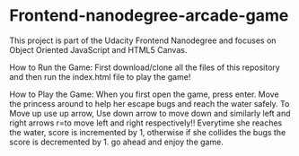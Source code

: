 Frontend-nanodegree-arcade-game
===============================
This project is part of the Udacity Frontend Nanodegree and focuses on Object Oriented JavaScript and HTML5 Canvas.

How to Run the Game:
First download/clone all the files of this repository and then run the index.html file to play the game!

How to Play the Game:
When you first open the game, press enter. Move the princess around to help her escape bugs and reach the water safely.
To Move up use up arrow, Use down arrow to move down and similarly left and right arrows r=to move left and right respectively!!
Everytime she reaches the water, score is incremented by 1, otherwise if she collides the bugs the score is decremented by 1.
go ahead and enjoy the game.
